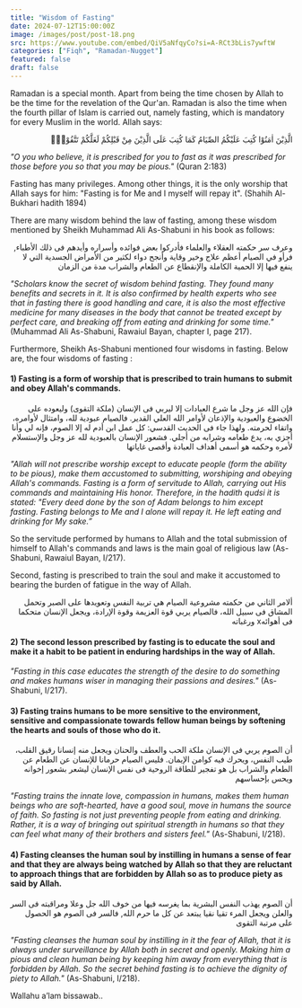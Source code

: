 ```yaml
---
title: "Wisdom of Fasting"
date: 2024-07-12T15:00:00Z
image: /images/post/post-18.png
src: https://www.youtube.com/embed/QiV5aNfqyCo?si=A-RCt3bLis7ywftW
categories: ["Fiqh", "Ramadan-Nugget"]
featured: false
draft: false
---
```


Ramadan is a special month. Apart from being the time chosen by Allah to be the time for the revelation of the Qur'an. Ramadan is also the time when the fourth pillar of Islam is carried out, namely fasting, which is mandatory for every Muslim in the world. Allah says:

<p dir="rtl" lang="AR">الَّذِيْنَ اٰمَنُوْا كُتِبَ عَلَيْكُمُ الصِّيَامُ كَمَا كُتِبَ عَلَى الَّذِيْنَ مِنْ قَبْلِكُمْ لَعَلَّكُمْ تَتَّقُوْنَۙ</p>

_"O you who believe, it is prescribed for you to fast as it was prescribed for those before you so that you may be pious."_ (Quran 2:183)

Fasting has many privileges. Among other things, it is the only worship that Allah says for him: "Fasting is for Me and I myself will repay it". (Shahih Al-Bukhari hadith 1894)

There are many wisdom behind the law of fasting, among these wisdom mentioned by Sheikh Muhammad Ali As-Shabuni in his book as follows:

<p dir="rtl" lang="AR">وعرف سر حكمته العقلاء والعلماء فأدركوا بعض فوائده وأسراره وأيدهم فى ذلك الأطباء, فرأو في الصيام أعظم علاج وخير وقاية وأنجح دواء لكثير من الأمراض الجسدية التي لا ينفع فيها إلا الحمية الكاملة والإنقطاع عن الطعام والشراب مدة من الزمان</p>


_"Scholars know the secret of wisdom behind fasting. They found many benefits and secrets in it. It is also confirmed by health experts who see that in fasting there is good handling and care, it is also the most effective medicine for many diseases in the body that cannot be treated except by perfect care, and breaking off from eating and drinking for some time."_ (Muhammad Ali As-Shabuni, Rawaiul Bayan, chapter I, page 217).

Furthermore, Sheikh As-Shabuni mentioned four wisdoms in fasting. Below are, the four wisdoms of fasting :

#### 1) Fasting is a form of worship that is prescribed to train humans to submit and obey Allah's commands.


<p dir="rtl" lang="AR">فإن الله عز وجل ما شرع العبادات إلا ليربي فى الإنسان (ملكة التقوى) وليعوده على الخضوع والعبودية والإذعان لأوامر الله العلي القدير. فالصيام عبودية لله، وامتثال لأوامره، واتقاء لحرمته.  ولهذا جاء فى الحديث القدسي: كل عمل ابن أدم له إلا الصوم، فإنه لي وأنا أجزي به، يدع طعامه وشرابه من أجلي. فشعور الإنسان بالعبودية لله عز وجل والإستسلام لأمره وحكمه هو أسمى أهداف العبادة وأقصى غاياتها</p>

_"Allah will not prescribe worship except to educate people (form the ability to be pious), make them accustomed to submitting, worshiping and obeying Allah's commands. Fasting is a form of servitude to Allah, carrying out His commands and maintaining His honor. Therefore, in the hadith qudsi it is stated: "Every deed done by the son of Adam belongs to him except fasting. Fasting belongs to Me and I alone will repay it. He left eating and drinking for My sake.”_

So the servitude performed by humans to Allah and the total submission of himself to Allah's commands and laws is the main goal of religious law (As-Shabuni, Rawaiul Bayan, I/217).

Second, fasting is prescribed to train the soul and make it accustomed to bearing the burden of fatigue in the way of Allah.

<p dir="rtl" lang="AR">ألامر الثاني من حكمته مشروعية الصيام هي تربية النفس وتعويدها على الصبر وتحمل المشاق فى سبيل الله، فالصيام يربي قوة العزيمة وقوة الإرادة، ويجعل الإنسان متحكما فى أهوائهx ورغباته</p>

#### 2) The second lesson prescribed by fasting is to educate the soul and make it a habit to be patient in enduring hardships in the way of Allah. 

_"Fasting in this case educates the strength of the desire to do something and makes humans wiser in managing their passions and desires."_ (As-Shabuni, I/217).

#### 3) Fasting trains humans to be more sensitive to the environment, sensitive and compassionate towards fellow human beings by softening the hearts and souls of those who do it.

<p dir="rtl" lang="AR">أن الصوم يربي فى الإنسان ملكة الحب والعطف والحنان ويجعل منه إنسانا رقيق القلب، طيب النفس، ويحرك فيه كوامن الإيمان. فليس الصيام حرمانا للإنسان عن الطعام عن الطعام والشراب بل هو تفجير للطاقة الروحية فى نفس الإنسان ليشعر بشعور إخوانه ويحس بإحساسهم</p>

_"Fasting trains the innate love, compassion in humans, makes them human beings who are soft-hearted, have a good soul, move in humans the source of faith. So fasting is not just preventing people from eating and drinking. Rather, it is a way of bringing out spiritual strength in humans so that they can feel what many of their brothers and sisters feel."_ (As-Shabuni, I/218).

#### 4) Fasting cleanses the human soul by instilling in humans a sense of fear and that they are always being watched by Allah so that they are reluctant to approach things that are forbidden by Allah so as to produce piety as said by Allah.


<p dir="rtl" lang="AR">أن الصوم يهذب النفس البشرية بما يغرسه فيها من خوف الله جل وعلا ومراقبته فى السر والعلن ويجعل المرء تقيا نقيا يبتعد عن كل ما حرم الله, فالسر فى الصوم هو الحصول على مرتبة التقوى</p>


_"Fasting cleanses the human soul by instilling in it the fear of Allah, that it is always under surveillance by Allah both in secret and openly. Making him a pious and clean human being by keeping him away from everything that is forbidden by Allah. So the secret behind fasting is to achieve the dignity of piety to Allah."_ (As-Shabuni, I/218).

Wallahu a’lam bissawab..

